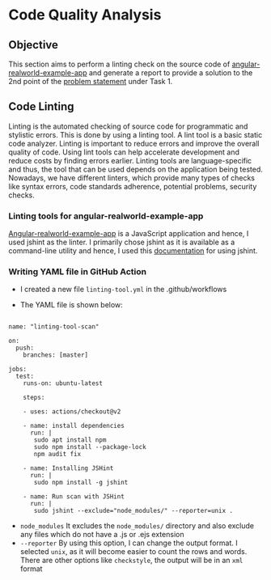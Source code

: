 # Code Quality Analysis

## Objective

This section aims to perform a linting check on the source code of [angular-realworld-example-app](https://github.com/gothinkster/angular-realworld-example-app) and generate a report to provide a solution to the 2nd point of the [problem statement](https://cloud-native.netlify.app/problem-statement/) under Task 1.

## Code Linting

Linting is the automated checking of source code for programmatic and stylistic errors. This is done by using a linting tool. A lint tool is a basic static code analyzer. Linting is important to reduce errors and improve the overall quality of code. Using lint tools can help accelerate development and reduce costs by finding errors earlier. Linting tools are language-specific and thus, the tool that can be used depends on the application being tested. Nowadays, we have different linters, which provide many types of checks like syntax errors, code standards adherence, potential problems, security checks. 

### Linting tools for angular-realworld-example-app

[Angular-realworld-example-app](https://github.com/gothinkster/angular-realworld-example-app) is a JavaScript application and hence, I used jshint as the linter. I primarily chose jshint as it is available as a command-line utility and hence, I used this [documentation](https://blog.sideci.com/automatically-check-javascript-code-using-jshint-c9c1ca1ce2d1) for using jshint.

### Writing YAML file in GitHub Action

* I created a new file `linting-tool.yml` in the .github/workflows

* The YAML file is shown below:

```
  
name: "linting-tool-scan"

on:
  push:
    branches: [master]

jobs:
  test:
    runs-on: ubuntu-latest
    
    steps:
    
    - uses: actions/checkout@v2
      
    - name: install dependencies
      run: | 
       sudo apt install npm
       sudo npm install --package-lock
       npm audit fix

    - name: Installing JSHint
      run: |
       sudo npm install -g jshint
          
    - name: Run scan with JSHint
      run: |
       sudo jshint --exclude="node_modules/" --reporter=unix .
```

* `node_modules` It excludes the `node_modules/` directory and also exclude any files which do not have a .js or .ejs extension
* `--reporter` By using this option, I can change the output format. I selected `unix`, as it will become easier to count the rows and words. There are other options like `checkstyle`, the output will be in an `xml` format
